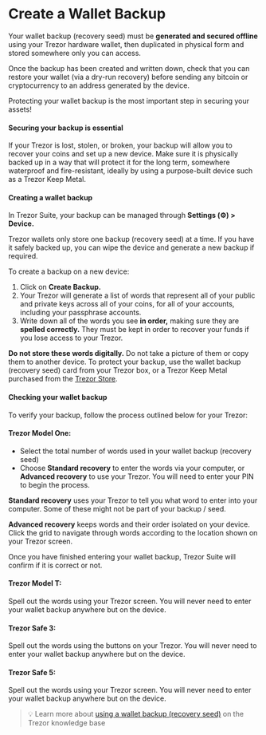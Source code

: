 # Create a Wallet Backup

Your wallet backup (recovery seed) must be **generated and secured offline** using your Trezor hardware wallet, then duplicated in physical form and stored somewhere only you can access.

Once the backup has been created and written down, check that you can restore your wallet (via a dry-run recovery) before sending any bitcoin or cryptocurrency to an address generated by the device.

Protecting your wallet backup is the most important step in securing your assets!

#### Securing your backup is essential

If your Trezor is lost, stolen, or broken, your backup will allow you to recover your coins and set up a new device. Make sure it is physically backed up in a way that will protect it for the long term, somewhere waterproof and fire-resistant, ideally by using a purpose-built device such as a Trezor Keep Metal.

#### Creating a wallet backup

In Trezor Suite, your backup can be managed through **Settings (⚙️) > Device.**

Trezor wallets only store one backup (recovery seed) at a time. If you have it safely backed up, you can wipe the device and generate a new backup if required.

To create a backup on a new device:

1. Click on **Create Backup.**
2. Your Trezor will generate a list of words that represent all of your public and private keys across all of your coins, for all of your accounts, including your passphrase accounts.
3. Write down all of the words you see **in order,** making sure they are **spelled correctly.** They must be kept in order to recover your funds if you lose access to your Trezor.

**Do not store these words digitally.** Do not take a picture of them or copy them to another device. To protect your backup, use the wallet backup (recovery seed) card from your Trezor box, or a Trezor Keep Metal purchased from the [Trezor Store](https://trezor.io/store).

#### Checking your wallet backup

To verify your backup, follow the process outlined below for your Trezor:

#### Trezor Model One:

* Select the total number of words used in your wallet backup (recovery seed)
* Choose **Standard recovery** to enter the words via your computer, or **Advanced recovery** to use your Trezor. You will need to enter your PIN to begin the process.

**Standard recovery** uses your Trezor to tell you what word to enter into your computer. Some of these might not be part of your backup / seed.

**Advanced recovery** keeps words and their order isolated on your device. Click the grid to navigate through words according to the location shown on your Trezor screen.

Once you have finished entering your wallet backup, Trezor Suite will confirm if it is correct or not.

#### Trezor Model T:

Spell out the words using your Trezor screen. You will never need to enter your wallet backup anywhere but on the device.

#### Trezor Safe 3:

Spell out the words using the buttons on your Trezor. You will never need to enter your wallet backup anywhere but on the device.

#### Trezor Safe 5:

Spell out the words using your Trezor screen. You will never need to enter your wallet backup anywhere but on the device.



> 💡 Learn more about [using a wallet backup (recovery seed)](https://trezor.io/guides/backups-recovery/general-standards/how-to-use-a-wallet-backup) on the Trezor knowledge base
